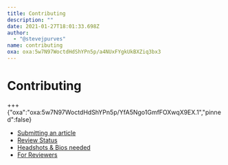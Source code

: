 ```yaml
---
title: Contributing
description: ""
date: 2021-01-27T18:01:33.698Z
author:
  - "@stevejpurves"
name: contributing
oxa: oxa:5w7N97WoctdHdShYPn5p/a4NUxFYgkUkBXZiq3bx3
---
```


# Contributing

+++ {"oxa":"oxa:5w7N97WoctdHdShYPn5p/YfA5Ngo1GmfFOXwqX9EX.1","pinned":false}

* [Submitting an article](oxa:5w7N97WoctdHdShYPn5p/icqcqpE3U1raAEsn8H7C "Submitting an article")
* [Review Status](oxa:5w7N97WoctdHdShYPn5p/sLQxz4TcaHBLfrfXkikF "Review Status")
* [Headshots & Bios needed](oxa:5w7N97WoctdHdShYPn5p/9tV2CLcJcqcBwvvzYFs9 "Headshots & Bios needed")
* [For Reviewers](oxa:5w7N97WoctdHdShYPn5p/Hka17xyMAD27aGY2DEGk "For Reviewers")

